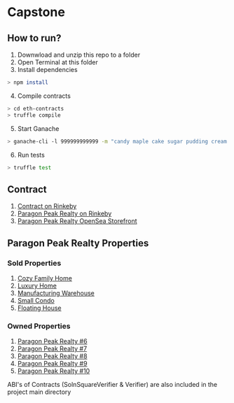 # Capstone

## How to run?
1. Downwload and unzip this repo to a folder
2. Open Terminal at this folder
3. Install dependencies
```bash
> npm install
```
4. Compile contracts
```bash
> cd eth-contracts
> truffle compile
```
5. Start Ganache
```bash
> ganache-cli -l 999999999999 -m "candy maple cake sugar pudding cream honey rich smooth crumble sweet treat" -a20
```
6. Run tests
```bash
> truffle test
```

## Contract
1. [Contract on Rinkeby](https://rinkeby.etherscan.io/address/0x7053413ACd88c257c0b49b223d5F571DaF1e4f99)
2. [Paragon Peak Realty on Rinkeby](https://rinkeby.etherscan.io/token/0x7053413ACd88c257c0b49b223d5F571DaF1e4f99)
3. [Paragon Peak Realty OpenSea Storefront](https://rinkeby.opensea.io/assets/paragon-peak-realty)

## Paragon Peak Realty Properties

### Sold Properties
1. [Cozy Family Home](https://rinkeby.opensea.io/assets/0x7053413acd88c257c0b49b223d5f571daf1e4f99/1)
2. [Luxury Home](https://rinkeby.opensea.io/assets/0x7053413acd88c257c0b49b223d5f571daf1e4f99/2)
3. [Manufacturing Warehouse](https://rinkeby.opensea.io/assets/0x7053413acd88c257c0b49b223d5f571daf1e4f99/3)
4. [Small Condo](https://rinkeby.opensea.io/assets/0x7053413acd88c257c0b49b223d5f571daf1e4f99/4)
5. [Floating House](https://rinkeby.opensea.io/assets/0x7053413acd88c257c0b49b223d5f571daf1e4f99/5)

### Owned Properties
1. [Paragon Peak Realty #6](https://rinkeby.opensea.io/assets/0x7053413acd88c257c0b49b223d5f571daf1e4f99/6)
2. [Paragon Peak Realty #7](https://rinkeby.opensea.io/assets/0x7053413acd88c257c0b49b223d5f571daf1e4f99/7)
3. [Paragon Peak Realty #8](https://rinkeby.opensea.io/assets/0x7053413acd88c257c0b49b223d5f571daf1e4f99/8)
4. [Paragon Peak Realty #9](https://rinkeby.opensea.io/assets/0x7053413acd88c257c0b49b223d5f571daf1e4f99/9)
5. [Paragon Peak Realty #10](https://rinkeby.opensea.io/assets/0x7053413acd88c257c0b49b223d5f571daf1e4f99/10)


ABI's of Contracts (SolnSquareVerifier & Verifier) are also included in the project main directory





